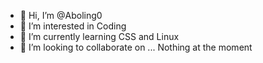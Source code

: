 - 👋 Hi, I’m @Aboling0
- 👀 I’m interested in Coding
- 🌱 I’m currently learning CSS and Linux
- 💞️ I’m looking to collaborate on ... Nothing at the moment


